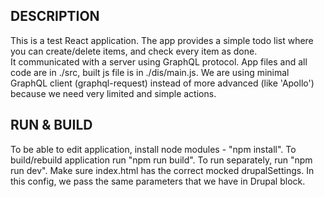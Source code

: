 DESCRIPTION
--------------
This is a test React application.
The app provides a simple todo list where you can create/delete items, and check every item as done.  
It communicated with a server using GraphQL protocol.
App files and all code are in ./src, built js file is in ./dis/main.js.
We are using minimal GraphQL client (graphql-request) instead of more advanced (like 'Apollo') because we need very limited and simple actions.  

RUN & BUILD
--------------
To be able to edit application, install node modules - "npm install".
To build/rebuild application run "npm run build".
To run separately, run "npm run dev".
Make sure index.html has the correct mocked drupalSettings.
In this config, we pass the same parameters that we have in Drupal block.
